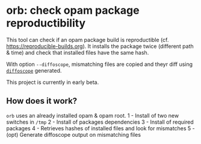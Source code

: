 # orb: check opam package reproductibility

This tool can check if an opam package build is reproductible (cf.
https://reproducible-builds.org). It installs the package twice (different path
& time) and check that installed files have the same hash.

With option `--diffoscope`, mismatching files are copied and theyr diff using
[`diffoscope`](https://diffoscope.org/) generated.

This project is currently in early beta.

## How does it work?

`orb` uses an already installed opam & opam root.
1 - Install of two new switches in `/tmp`
2 - Install of packages dependencies
3 - Install of required packages
4 - Retrieves hashes of installed files and look for mismatches
5 - (opt) Generate diffoscope output on mismatching files
